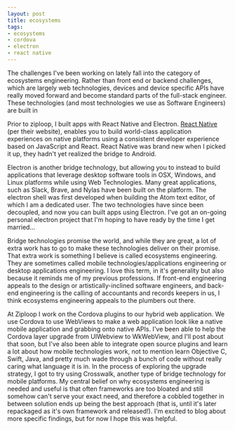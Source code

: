```yaml
---
layout: post
title: ecosystems
tags:
- ecosystems
- cordova
- electron
- react native
---
```


The challenges I've been working on lately fall into the category of ecosystems engineering. Rather than front end or backend challenges, which are largely web technologies, devices and device specific APIs have really moved forward and become standard parts of the full-stack engineer. These technologies (and most technologies we use as Software Engineers) are built in

Prior to ziploop, I built apps with React Native and Electron. <a href="https://facebook.github.io/react-native/"> React Native </a> (per their website), enables you to build world-class application experiences on native platforms using a consistent developer experience based on JavaScript and React. React Native was brand new when I picked it up, they hadn't yet realized the bridge to Android.

Electron is another bridge technology, but allowing you to instead to build applications that leverage desktop software tools in OSX, Windows, and Linux platforms while using Web Technologies. Many great applications, such as Slack, Brave, and Nylas have been built on the platform. The electron shell was first developed when building the Atom text editor, of which I am a dedicated user. The two technologies have since been decoupled, and now you can built apps using Electron. I've got an on-going personal electron project that I'm hoping to have ready by the time I get married...

Bridge technologies promise the world, and while they are great, a lot of extra work has to go to make these technologies deliver on their promise. That extra work is something I believe is called ecosystems engineering. They are sometimes called mobile technologies/applications engineering or desktop applications engineering. I love this term, in it's generality but also because it reminds me of my previous professions. If front-end engineering appeals to the design or artistically-inclined software engineers, and back-end engineering is the calling of accountants and records keepers in us, I think ecosystems engineering appeals to the plumbers out there.

At Ziploop I work on the Cordova plugins to our hybrid web application. We use Cordova to use WebViews to make a web application look like a native mobile application and grabbing onto native APIs. I've been able to help the Cordova layer upgrade from UIWebview to WkWebView, and I'll post about that soon, but I've also been able to integrate open source plugins and learn a lot about how mobile technologies work, not to mention learn Objective C, Swift, Java, and pretty much wade through a bunch of code without really caring what language it is in. In the process of exploring the upgrade strategy, I got to try using Crosswalk, another type of bridge technology for mobile platforms. My central belief on why ecosystems engineering is needed and useful is that often frameworks are too bloated and still somehow can't serve your exact need, and therefore a cobbled together in between solution ends up being the best approach (that is, until it's later repackaged as it's own framework and released!). I'm excited to blog about more specific findings, but for now I hope this was helpful.
